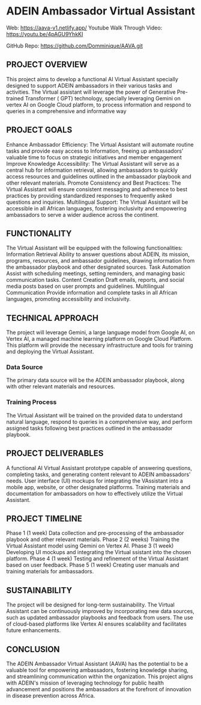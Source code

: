 

# ADEIN Ambassador Virtual Assistant

Web: https://aava-v1.netlify.app/
Youtube Walk Through Video: https://youtu.be/4pAGU9YhkKI

GitHub Repo: https://github.com/Domminique/AAVA.git


## PROJECT OVERVIEW
This project aims to develop a functional AI Virtual Assistant specially designed to support ADEIN ambassadors in their various tasks and activities. The Virtual assistant will leverage the power of Generative Pre-trained Transformer ( GPT) technology, specially leveraging Gemini on vertex AI on Google Cloud platform, to process information and respond to queries in a comprehensive and informative way

## PROJECT GOALS
Enhance Ambassador Efficiency: The Virtual Assistant will automate routine tasks and provide easy access to Information, freeing up ambassadors’ valuable time to focus on strategic initiatives and member engagement 
Improve Knowledge Accessibility: The Virtual Assistant will serve as a central hub for information retrieval, allowing ambassadors to quickly access resources and guidelines outlined in the ambassador playbook and other relevant materials.
Promote Consistency and Best Practices: The Virtual Assistant will ensure consistent messaging and adherence to best practices by providing standardized responses to frequently asked questions and inquiries.
Multilingual Support: The Virtual Assistant will be accessible in all African languages, fostering inclusivity and empowering ambassadors to serve a wider audience across the continent.

## FUNCTIONALITY 
The Virtual Assistant will be equipped with the following functionalities:
Information Retrieval
Ability to answer questions about ADEIN, its mission, programs, resources, and ambassador guidelines, drawing information from the ambassador playbook and other designated sources.
Task Automation
Assist with scheduling meetings, setting reminders, and managing basic communication tasks.
Content Creation
Draft emails, reports, and social media posts based on user prompts and guidelines.
Multilingual Communication
Provide information and complete tasks in all African languages, promoting accessibility and inclusivity.

## TECHNICAL APPROACH
The project will leverage Gemini, a large language model from Google AI, on Vertex AI, a managed machine learning platform on Google Cloud Platform. This platform will provide the necessary infrastructure and tools for training and deploying the Virtual Assistant.

### Data Source
The primary data source will be the ADEIN ambassador playbook, along with other relevant materials and resources.

### Training Process
The Virtual Assistant will be trained on the provided data to understand natural language, respond to queries in a comprehensive way, and perform assigned tasks following best practices outlined in the ambassador playbook.

## PROJECT DELIVERABLES 
A functional AI Virtual Assistant prototype capable of answering questions, completing tasks, and generating content relevant to ADEIN ambassadors' needs.
User interface (UI) mockups for integrating the VAssistant into a mobile app, website, or other designated platforms.
Training materials and documentation for ambassadors on how to effectively utilize the Virtual Assistant.

## PROJECT TIMELINE 
Phase 1 (1 week)
Data collection and pre-processing of the ambassador playbook and other relevant materials.
Phase 2 (2 weeks)
 Training the Virtual Assistant model using Gemini on Vertex AI.
Phase 3 (1 week)
Developing UI mockups and integrating the Virtual ssistant into the chosen platform.
Phase 4 (1 week)
Testing and refinement of the Virtual Assistant based on user feedback.
Phase 5 (1 week)
Creating user manuals and training materials for ambassadors.

## SUSTAINABILITY 
The project will be designed for long-term sustainability. The Virtual Assistant can be continuously improved by incorporating new data sources, such as updated ambassador playbooks and feedback from users. 
The use of cloud-based platforms like Vertex AI ensures scalability and facilitates future enhancements.

## CONCLUSION
The ADEIN Ambassador Virtual Assistant (AAVA)  has the potential to be a valuable tool for empowering ambassadors, fostering knowledge sharing, and streamlining communication within the organization.
 This project aligns with ADEIN's mission of leveraging technology for public health advancement and positions the ambassadors at the forefront of innovation in disease prevention across Africa.









